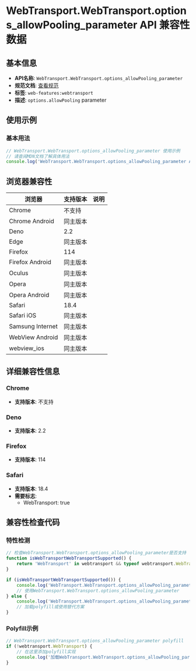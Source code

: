 # WebTransport.WebTransport.options_allowPooling_parameter API 兼容性数据

## 基本信息

- **API名称**: `WebTransport.WebTransport.options_allowPooling_parameter`
- **规范文档**: [查看规范](https://w3c.github.io/webtransport/#dom-webtransportoptions-allowpooling)
- **标签**: `web-features:webtransport`
- **描述**: `options.allowPooling` parameter

## 使用示例

### 基本用法

```javascript
// WebTransport.WebTransport.options_allowPooling_parameter 使用示例
// 请查阅MDN文档了解具体用法
console.log('WebTransport.WebTransport.options_allowPooling_parameter API');
```

## 浏览器兼容性

| 浏览器 | 支持版本 | 说明 |
|--------|----------|------|
| Chrome | 不支持 |  |
| Chrome Android | 同主版本 |  |
| Deno | 2.2 |  |
| Edge | 同主版本 |  |
| Firefox | 114 |  |
| Firefox Android | 同主版本 |  |
| Oculus | 同主版本 |  |
| Opera | 同主版本 |  |
| Opera Android | 同主版本 |  |
| Safari | 18.4 |  |
| Safari iOS | 同主版本 |  |
| Samsung Internet | 同主版本 |  |
| WebView Android | 同主版本 |  |
| webview_ios | 同主版本 |  |

## 详细兼容性信息

### Chrome

- **支持版本**: 不支持

### Deno

- **支持版本**: 2.2

### Firefox

- **支持版本**: 114

### Safari

- **支持版本**: 18.4
- **需要标志**: 
  - WebTransport: true

## 兼容性检查代码

### 特性检测

```javascript
// 检查WebTransport.WebTransport.options_allowPooling_parameter是否支持
function isWebTransportWebTransportSupported() {
    return 'WebTransport' in webtransport && typeof webtransport.WebTransport === 'function';
}

if (isWebTransportWebTransportSupported()) {
    console.log('WebTransport.WebTransport.options_allowPooling_parameter 支持');
    // 使用WebTransport.WebTransport.options_allowPooling_parameter
} else {
    console.log('WebTransport.WebTransport.options_allowPooling_parameter 不支持，需要polyfill');
    // 加载polyfill或使用替代方案
}
```

### Polyfill示例

```javascript
// WebTransport.WebTransport.options_allowPooling_parameter polyfill
if (!webtransport.WebTransport) {
    // 在这里添加polyfill实现
    console.log('加载WebTransport.WebTransport.options_allowPooling_parameter polyfill');
}
```

